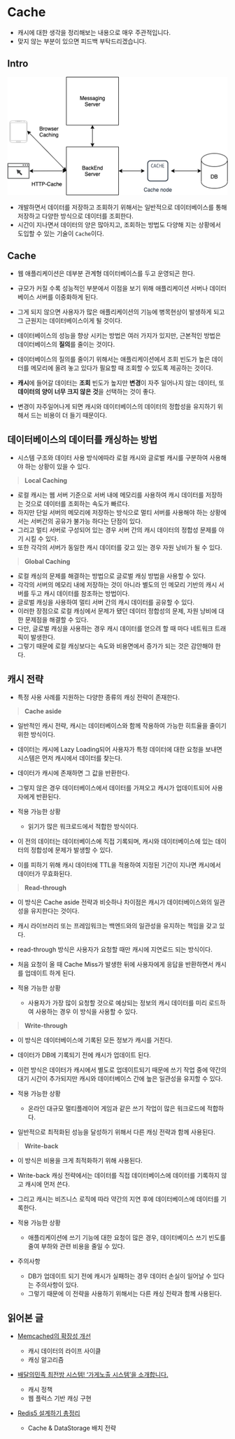 # Cache

- 캐시에 대한 생각을 정리해보는 내용으로 매우 주관적입니다.
- 맞지 않는 부분이 있으면 피드백 부탁드리겠습니다.

## Intro

![애플리케이션에서 캐싱이 적용되는 다양한 상황](../java/interview/images/caching.png)

- 개발하면서 데이터를 저장하고 조회하기 위해서는 일반적으로 데이터베이스를 통해 저장하고 다양한 방식으로 데이터를 조회한다.
- 시간이 지나면서 데이터의 양은 많아지고, 조회하는 방법도 다양해 지는 상황에서 도입할 수 있는 기술이 `Cache`이다.

## Cache

- 웹 애플리케이션은 데부분 관계형 데이터베이스를 두고 운영되곤 한다.
- 규모가 커질 수록 성능적인 부분에서 이점을 보기 위해 애플리케이션 서버나 데이터베이스 서버를 이중화하게 된다.
- 그게 되지 않으면 사용자가 많은 애플리케이션의 기능에 병목현상이 발생하게 되고 그 근원지는 데이터베이스이게 될 것이다.

- 데이터베이스의 성능을 향상 시키는 방법은 여러 가지가 있지만, 근본적인 방법은 데이터베이스의 **질의**를 줄이는 것이다.
- 데이터베이스의 질의를 줄이기 위해서는 애플리케이션에서 조회 빈도가 높은 데이터를 메모리에 올려 놓고 있다가 필요할 때 조회할 수 있도록 제공하는 것이다.
- **캐시**에 들어갈 데이터는 **조회** 빈도가 높지만 **변경**이 자주 일어나지 않는 데이터, 또 **데이터의 양이 너무 크지 않은 것**을 선택하는 것이 좋다.

- 변경이 자주일어나게 되면 캐시와 데이터베이스의 데이터의 정합성을 유지하기 위해서 드는 비용이 더 들기 때문이다.

## 데이터베이스의 데이터를 캐싱하는 방법

- 시스템 구조와 데이터 사용 방식에따라 로컬 캐시와 글로벌 캐시를 구분하여 사용해야 하는 상황이 있을 수 있다.

> **Local Caching**

- 로컬 캐시는 웹 서버 기준으로 서버 내에 메모리를 사용하여 캐시 데이터를 저장하는 것으로 데이터를 조회하는 속도가 빠르다.
- 하지만 단일 서버의 메모리에 저장하는 방식으로 멀티 서버를 사용해야 하는 상황에서는 서버간의 공유가 불가능 하다는 단점이 있다.
- 그리고 멀티 서버로 구성되어 있는 경우 서버 간의 캐시 데이터의 정합성 문제를 야기 시킬 수 있다.
- 또한 각각의 서버가 동일한 캐시 데이터를 갖고 있는 경우 자원 낭비가 될 수 있다.

> **Global Caching**

- 로컬 캐싱의 문제를 해결하는 방법으로 글로벌 캐싱 방법을 사용할 수 있다.
- 각각의 서버의 메모리 내에 저장하는 것이 아니라 별도의 인 메모리 기반의 캐시 서버를 두고 캐시 데이터를 참조하는 방법이다.
- 글로벌 캐싱을 사용하여 멀티 서버 간의 캐시 데이터를 공유할 수 있다.
- 이러한 장점으로 로컬 캐싱에서 문제가 됐던 데이터 정합성의 문제, 자원 낭비에 대한 문제점을 해결할 수 있다.
- 다만, 글로벌 캐싱을 사용하는 경우 캐시 데이터를 얻으려 할 때 마다 네트워크 트래픽이 발생한다.
- 그렇기 때문에 로컬 캐싱보다는 속도와 비용면에서 증가가 되는 것은 감안해야 한다.

## 캐시 전략

- 특정 사용 사례를 지원하는 다양한 종류의 캐싱 전략이 존재한다.

> **Cache aside**

- 일반적인 캐시 전략, 캐시는 데이터베이스와 함께 작용하여 가능한 히트율을 줄이기 위한 방식이다.
- 데이터는 캐시에 Lazy Loading되어 사용자가 특정 데이터에 대한 요청을 보내면 시스템은 먼저 캐시에서 데이터를 찾는다.
- 데이터가 캐시에 존재하면 그 값을 반환한다.
- 그렇지 않은 경우 데이터베이스에서 데이터를 가져오고 캐시가 업데이트되어 사용자에게 반환된다.

- 적용 가능한 상황
	- 읽기가 많은 워크로드에서 적합한 방식이다.

- 이 전의 데이터는 데이터베이스에 직접 기록되며, 캐시와 데이터베이스에 있는 데이터의 정합성에 문제가 발생할 수 있다.
- 이를 피하기 위해 캐시 데이터에 TTL을 적용하여 지정된 기간이 지나면 캐시에서 데이터가 무효화된다.

> **Read-through**

- 이 방식은 Cache aside 전략과 비슷하나 차이점은 캐시가 데이터베이스와의 일관성을 유지한다는 것이다.
- 캐시 라이브러리 또는 프레임워크는 백엔드와의 일관성을 유지하는 책임을 갖고 있다.
- read-through 방식은 사용자가 요청할 때만 캐시에 지연로드 되는 방식이다.
- 처음 요청이 올 때 Cache Miss가 발생한 뒤에 사용자에게 응답을 반환하면서 캐시를 업데이트 하게 된다.

- 적용 가능한 상황
	- 사용자가 가장 많이 요청할 것으로 예상되는 정보의 캐시 데이터를 미리 로드하여 사용하는 경우 이 방식을 사용할 수 있다.

> **Write-through**

- 이 방식은 데이터베이스에 기록된 모든 정보가 캐시를 거친다.
- 데이터가 DB에 기록되기 전에 캐시가 업데이트 된다.
- 이런 방식은 데이터가 캐시에서 별도로 업데이트되기 때문에 쓰기 작업 중에 약간의 대기 시간이 추가되지만 캐시와 데이터베이스 간에 높은 일관성을 유지할 수 있다.

- 적용 가능한 상황
	- 온라인 대규모 멀티플레이어 게임과 같은 쓰기 작업이 많은 워크로드에 적합하다.

- 일반적으로 최적화된 성능을 달성하기 위해서 다른 캐싱 전략과 함께 사용된다.

> **Write-back**

- 이 방식은 비용을 크게 최적화하기 위해 사용된다.
- Write-back 캐싱 전략에서는 데이터를 직접 데이터베이스에 데이터를 기록하지 않고 캐시에 먼저 쓴다.
- 그리고 캐시는 비즈니스 로직에 따라 약간의 지연 후에 데이터베이스에 데이터를 기록한다.

- 적용 가능한 상황
	- 애플리케이션에 쓰기 기능에 대한 요청이 많은 경우, 데이터베이스 쓰기 빈도를 줄여 부하와 관련 비용을 줄일 수 있다.

- 주의사항
	- DB가 업데이트 되기 전에 캐시가 실패하는 경우 데이터 손실이 일어날 수 있다는 주의사항이 있다.
	- 그렇기 때문에 이 전략을 사용하기 위해서는 다른 캐싱 전략과 함께 사용된다.


## 읽어본 글

- [Memcached의 확장성 개선](https://d2.naver.com/helloworld/151047)
	- 캐시 데이터의 라이프 사이클
	- 캐싱 알고리즘

- [배달의민족 최전방 시스템! ‘가게노출 시스템’을 소개합니다.](https://techblog.woowahan.com/2667/)
	- 캐시 정책
	- 웹 플럭스 기반 캐싱 구현

- [Redis5 설계하기 총정리](https://waspro.tistory.com/697)
	- Cache & DataStorage 배치 전략